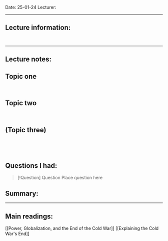 Date: 25-01-24
Lecturer:

---
## Lecture information:

```ad-tldr


```


---
## Lecture notes:

## Topic one

```ad-quote


```

## Topic two

```ad-quote


```

## (Topic three)

```ad-important


```

```ad-error


```


## Questions I had:

> [!Question] Question
> Place question here


## Summary:

---

## Main readings:

[[Power, Globalization, and the End of the Cold War]]
[[Explaining the Cold War's End]]
